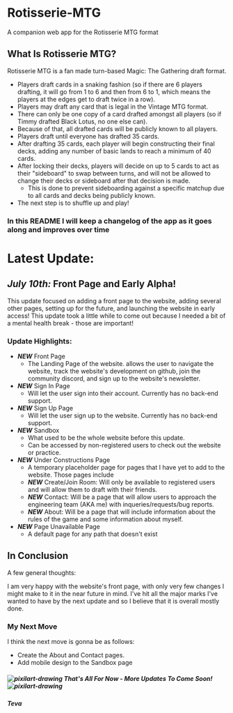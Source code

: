 # Rotisserie-MTG
A companion web app for the Rotisserie MTG format

## What Is Rotisserie MTG?

Rotisserie MTG is a fan made turn-based Magic: The Gathering draft format.
- Players draft cards in a snaking fashion (so if there are 6 players drafting, it will go from 1 to 6 and then from 6 to 1, which means the players at the edges get to draft twice in a row).
- Players may draft any card that is legal in the Vintage MTG format.
- There can only be one copy of a card drafted amongst all players (so if Timmy drafted Black Lotus, no one else can).
- Because of that, all drafted cards will be publicly known to all players.
- Players draft until everyone has drafted 35 cards.
- After drafting 35 cards, each player will begin constructing their final decks, adding any number of basic lands to reach a minimum of 40 cards.
- After locking their decks, players will decide on up to 5 cards to act as their "sideboard" to swap between turns, and will not be allowed to change their decks or sideboard after that decision is made.
  - This is done to prevent sideboarding against a specific matchup due to all cards and decks being publicly known.
- The next step is to shuffle up and play!

### In this README I will keep a changelog of the app as it goes along and improves over time

# Latest Update:

## _July 10th:_ Front Page and Early Alpha!
This update focused on adding a front page to the website, adding several other pages, setting up for the future, and launching the website in early access!
This update took a little while to come out because I needed a bit of a mental health break - those are important!

### Update Highlights:

- _**NEW**_ Front Page
  - The Landing Page of the website. allows the user to navigate the website, track the website's development on github, join the community discord, and sign up to the website's newsletter.
- _**NEW**_ Sign In Page
  - Will let the user sign into their account. Currently has no back-end support.
- _**NEW**_ Sign Up Page
  - Will let the user sign up to the website. Currently has no back-end support.
- _**NEW**_ Sandbox
  - What used to be the whole website before this update.
  - Can be accessed by non-registered users to check out the website or practice.
- _**NEW**_ Under Constructions Page
  - A temporary placeholder page for pages that I have yet to add to the website. Those pages include
  - _**NEW**_ Create/Join Room: Will only be available to registered users and will allow them to draft with their friends.
  - _**NEW**_ Contact: Will be a page that will allow users to approach the engineering team (AKA me) with inqueries/requests/bug reports.
  - _**NEW**_ About: Will be a page that will include information about the rules of the game and some information about myself.
- _**NEW**_ Page Unavailable Page
  - A default page for any path that doesn't exist

## In Conclusion

A few general thoughts:

I am very happy with the website's front page, with only very few changes I might make to it in the near future in mind. I've hit all the major marks I've wanted to have by the next update and so I believe that it is overall mostly done.


### My Next Move

I think the next move is gonna be as follows:

- Create the About and Contact pages.
- Add mobile design to the Sandbox page

##### ![pixilart-drawing](https://user-images.githubusercontent.com/7985557/117416092-e0eba380-aecd-11eb-8783-bac3c9c5e094.png) That's All For Now - More Updates To Come Soon! ![pixilart-drawing](https://user-images.githubusercontent.com/7985557/117416092-e0eba380-aecd-11eb-8783-bac3c9c5e094.png)


##### Teva
